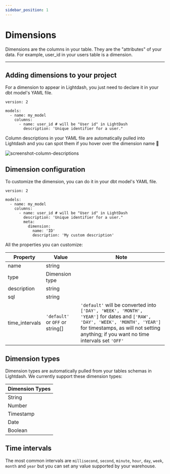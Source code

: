 ```yaml
---
sidebar_position: 1
---
```


# Dimensions

Dimensions are the columns in your table. They are the "attributes" of your data. For example, user_id in your users table is a dimension.

---

## Adding dimensions to your project

For a dimension to appear in Lightdash, you just need to declare it in your dbt model's YAML file.

```
version: 2

models:
  - name: my_model
    columns:
      - name: user_id # will be "User id" in LightDash
        description: 'Unique identifier for a user."
```

Column descriptions in your YAML file are automatically pulled into Lightdash and you can spot them if you hover over the dimension name 👀

![screenshot-column-descriptions](assets/screenshot-column-descriptions.png)

## Dimension configuration

To customize the dimension, you can do it in your dbt model's YAML file.

```
version: 2

models:
  - name: my_model
    columns:
      - name: user_id # will be "User id" in LightDash
        description: 'Unique identifier for a user."
        meta: 
          dimension:
            name: 'ID'
            description: 'My custom description'
```

All the properties you can customize:

| Property        | Value                 | Note |
| --------------- | --------------------- | ---- |
| name            | string                | |
| type            | Dimension type        | |
| description     | string                | |
| sql             | string                | |
| time_intervals  | `'default'` or `OFF` or string[] | `'default'` will be converted into `['DAY', 'WEEK', 'MONTH', 'YEAR']` for dates and `['RAW', 'DAY', 'WEEK', 'MONTH', 'YEAR']` for timestamps, as will not setting anything; if you want no time intervals set `'OFF'` |


## Dimension types

Dimension types are automatically pulled from your tables schemas in Lightdash. We currently support these dimension types:

| Dimension Types |
| --------------- |
| String          |
| Number          |
| Timestamp       |
| Date            |
| Boolean         |

## Time intervals

The most common intervals are `millisecond`, `second`, `minute`, `hour`, `day`, `week`, `month` and `year` but you can
set any value supported by your warehouse.
